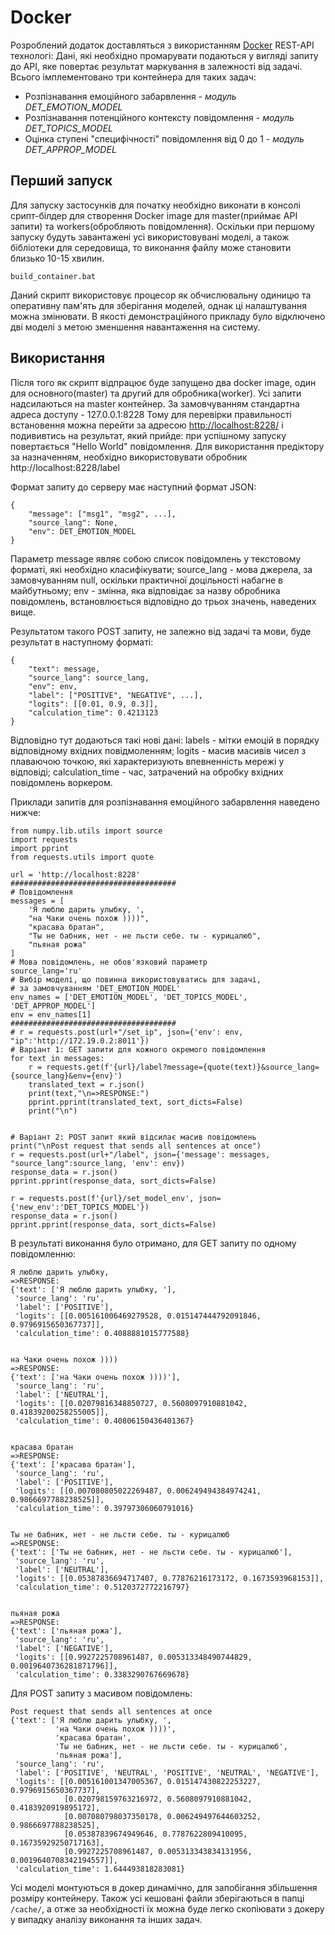 # Docker

Розроблений додаток доставляться з використанням [Docker](https://www.docker.com/) REST-API технологі: Дані, які необхідно промарувати подаються у вигляді запиту до АРІ, яке повертає результат маркування в залежності від задачі. Всього імплементовано три контейнера для таких задач:
- Розпізнавання емоційного забарвлення - *модуль DET_EMOTION_MODEL*
- Розпізнавання потенційного контексту повідомлення - *модуль DET_TOPICS_MODEL*
- Оцінка ступені "специфічності" повідомлення від 0 до 1 - *модуль DET_APPROP_MODEL*

## Перший запуск

Для запуску застосунків для початку необхідно виконати в консолі срипт-білдер для створення Docker image для master(приймає АРІ запити) та workers(обробляють повідомлення). Оскільки при першому запуску будуть завантажені усі використовувані моделі, а також бібліотеки для середовища, то виконання файлу може становити близько 10-15 хвилин.

```
build_container.bat
```

Даний скрипт використовує процесор як обчислювальну одиницю та оперативну пам'ять для зберігання моделей, однак ці налаштування можна змінювати. В якості демонстраційного прикладу було відключено дві моделі з метою зменшення навантаження на систему. 

## Використання

Після того як скрипт відпрацює буде запущено два docker image, один для основного(master) та другий для обробника(worker). Усі запити надсилаються на master контейнер. За замовчуванням стандартна адреса доступу - 127.0.0.1:8228 Тому для перевірки правильності встановення можна перейти за адресою [http://localhost:8228/](http://localhost:8228/) і подививтись на результат, який прийде: при успішному запуску повертається "Hello World" повідомлення. Для використання предіктору за назначенням, необхідно використовувати обробник http://localhost:8228/label

Формат запиту до серверу має наступний формат JSON:
```
{
    "message": ["msg1", "msg2", ...],
    "source_lang": None,
    "env": DET_EMOTION_MODEL
}
```

Параметр message являє собою список повідомлень у текстовому форматі, які необхідно класифікувати; source_lang - мова джерела, за замовчуванням null, оскільки практичної доцільності набагне в майбутньому; env - змінна, яка відповідає за назву обробника повідомлень, встановлюється відповідно до трьох значень, наведених вище.

Результатом такого POST запиту, не залежно від задачі та мови, буде результат в наступному форматі:

```
{
    "text": message,
    "source_lang": source_lang,
    "env": env,
    "label": ["POSITIVE", "NEGATIVE", ...],
    "logits": [[0.01, 0.9, 0.3]],
    "calculation_time": 0.4213123
}
```

Відповідно тут додаються такі нові дані: labels - мітки емоцій в порядку відповідному вхідних повідмоленням; logits - масив масивів чисел з плаваючою точкою, які характеризують впевненність мережі у відповіді; calculation_time - час, затрачений на обробку вхідних повідомлень воркером.

Приклади запитів для розпізнавання емоційного забарвлення наведено нижче:

```
from numpy.lib.utils import source
import requests
import pprint
from requests.utils import quote

url = 'http://localhost:8228'
#####################################
# Повідомлення
messages = [
    'Я люблю дарить улыбку, ', 
    "на Чаки очень похож ))))",
    "красава братан",
    "Ты не бабник, нет - не льсти себе. ты - курицалюб",
    "пьяная рожа"
]
# Мова повідомлень, не обов'язковий параметр
source_lang='ru'
# Вибір моделі, що повинна використовуватись для задачі, 
# за замовчуванням 'DET_EMOTION_MODEL'
env_names = ['DET_EMOTION_MODEL', 'DET_TOPICS_MODEL', 'DET_APPROP_MODEL']
env = env_names[1]
#####################################
# r = requests.post(url+"/set_ip", json={'env': env, "ip":'http://172.19.0.2:8011'})
# Варіант 1: GET запити для кожного окремого повідомлення
for text in messages:
    r = requests.get(f'{url}/label?message={quote(text)}&source_lang={source_lang}&env={env}')
    translated_text = r.json()
    print(text,"\n=>RESPONSE:")
    pprint.pprint(translated_text, sort_dicts=False)
    print("\n")


# Варіант 2: POST запит який відсилає масив повідомлень
print("\nPost request that sends all sentences at once")
r = requests.post(url+"/label", json={'message': messages, "source_lang":source_lang, 'env': env})
response_data = r.json()
pprint.pprint(response_data, sort_dicts=False)

r = requests.post(f'{url}/set_model_env', json={'new_env':'DET_TOPICS_MODEL'})
response_data = r.json()
pprint.pprint(response_data, sort_dicts=False)
```

В результаті виконання було отримано, для GET запиту по одному повідомленню:

```
Я люблю дарить улыбку,  
=>RESPONSE:
{'text': ['Я люблю дарить улыбку, '],
 'source_lang': 'ru',
 'label': ['POSITIVE'],
 'logits': [[0.005161006469279528, 0.015147444792091846, 0.9796915650367737]],
 'calculation_time': 0.4088881015777588}


на Чаки очень похож )))) 
=>RESPONSE:
{'text': ['на Чаки очень похож ))))'],
 'source_lang': 'ru',
 'label': ['NEUTRAL'],
 'logits': [[0.02079816348850727, 0.5608097910881042, 0.41839200258255005]],
 'calculation_time': 0.40806150436401367}


красава братан 
=>RESPONSE:
{'text': ['красава братан'],
 'source_lang': 'ru',
 'label': ['POSITIVE'],
 'logits': [[0.007080805022269487, 0.006249494384974241, 0.9866697788238525]],
 'calculation_time': 0.39797306060791016}


Ты не бабник, нет - не льсти себе. ты - курицалюб 
=>RESPONSE:
{'text': ['Ты не бабник, нет - не льсти себе. ты - курицалюб'],
 'source_lang': 'ru',
 'label': ['NEUTRAL'],
 'logits': [[0.05387836694717407, 0.77876216173172, 0.1673593968153]],
 'calculation_time': 0.5120372772216797}


пьяная рожа 
=>RESPONSE:
{'text': ['пьяная рожа'],
 'source_lang': 'ru',
 'label': ['NEGATIVE'],
 'logits': [[0.9927225708961487, 0.005313348490744829, 0.0019640736281871796]],
 'calculation_time': 0.3383290767669678}
```

Для POST запиту з масивом повідомлень:

```
Post request that sends all sentences at once
{'text': ['Я люблю дарить улыбку, ',
          'на Чаки очень похож ))))',
          'красава братан',
          'Ты не бабник, нет - не льсти себе. ты - курицалюб',
          'пьяная рожа'],
 'source_lang': 'ru',
 'label': ['POSITIVE', 'NEUTRAL', 'POSITIVE', 'NEUTRAL', 'NEGATIVE'],
 'logits': [[0.005161001347005367, 0.015147430822253227, 0.9796915650367737],
            [0.020798159763216972, 0.5608097910881042, 0.4183920919895172],
            [0.007080798037350178, 0.006249497644603252, 0.9866697788238525],
            [0.05387839674949646, 0.7787622809410095, 0.16735929250717163],
            [0.9927225708961487, 0.005313343834131956, 0.0019640708342194557]],
 'calculation_time': 1.644493818283081}
```


Усі моделі монтуються в докер динамічно, для запобігання збільшення розміру контейнеру. Також усі кешовані файли зберігаються в папці `/cache/`, а отже за необхідності їх можна буде легко скопіювати з докеру у випадку аналізу виконання та інших задач.
